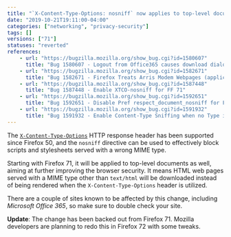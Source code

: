 ```yaml
---
title: "`X-Content-Type-Options: nosniff` now applies to top-level documents, causing some pages to be downloaded"
date: "2019-10-21T19:11:00-04:00"
categories: ["networking", "privacy-security"]
tags: []
versions: ["71"]
statuses: "reverted"
references:
    - url: "https://bugzilla.mozilla.org/show_bug.cgi?id=1580607"
      title: "Bug 1580607 - Logout from Office365 causes download dialog box"
    - url: "https://bugzilla.mozilla.org/show_bug.cgi?id=1582671"
      title: "Bug 1582671 - Firefox Treats Arris Modem Webpages (application/x-unknown-content-type) As Files to Download"
    - url: "https://bugzilla.mozilla.org/show_bug.cgi?id=1587448"
      title: "Bug 1587448 - Enable XTCO-nosniff for FF 71"
    - url: "https://bugzilla.mozilla.org/show_bug.cgi?id=1592651"
      title: "Bug 1592651 - Disable Pref respect_document_nosniff for Firefox 71"
    - url: "https://bugzilla.mozilla.org/show_bug.cgi?id=1591932"
      title: "Bug 1591932 - Enable Content-Type Sniffing when no Type is provided and Xtco-Nosniff is set"
---
```

The [`X-Content-Type-Options`](https://developer.mozilla.org/docs/Web/HTTP/Headers/X-Content-Type-Options) HTTP response header has been supported since Firefox 50, and the `nosniff` directive can be used to effectively block scripts and stylesheets served with a wrong MIME type.

Starting with Firefox 71, it will be applied to top-level documents as well, aiming at further improving the browser security. It means HTML web pages served with a MIME type other than `text/html` will be downloaded instead of being rendered when the `X-Content-Type-Options` header is utilized.

There are a couple of sites known to be affected by this change, including *Microsoft Office 365*, so make sure to double check your site.

**Update**: The change has been backed out from Firefox 71. Mozilla developers are planning to redo this in Firefox 72 with some tweaks.
